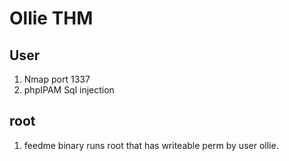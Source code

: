 # Ollie THM

## User

1. Nmap port 1337
2. phpIPAM Sql injection

## root

1. feedme binary runs root that has writeable perm by user ollie.

